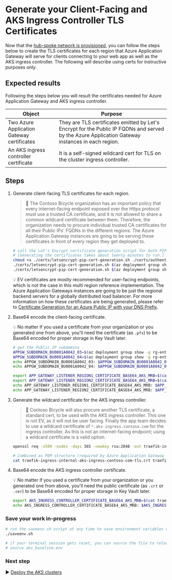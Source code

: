 # Generate your Client-Facing and AKS Ingress Controller TLS Certificates

Now that the [hub-spoke network is provisioned](./03-networking.md), you can follow the steps below to create the TLS certificates for each region that Azure Application Gateway will serve for clients connecting to your web app as well as the AKS ingress controller. The following will describe using certs for instructive purposes only.

## Expected results

Following the steps below you will result the certificates needed for Azure Application Gateway and AKS ingress controller.

| Object                                     | Purpose                                                                                                                                          |
| ------------------------------------------ | ------------------------------------------------------------------------------------------------------------------------------------------------ |
| Two Azure Application Gateway certificates | They are TLS certificates emitted by Let's Encrypt for the Public IP FQDNs and served by the Azure Application Gateway instances in each region. |
| An AKS ingress controller certificate      | It is a self-signed wildcard cert for TLS on the cluster ingress controller.                                                                     |

## Steps

1. Generate client-facing TLS certificates for each region.

   > :book: The Contoso Bicycle organization has an important policy that every internet-facing endpoint exposed over the Https protocol must use a trusted CA certificate, and it is not allowed to share a common wildcard certificate between them. Therefore, the organization needs to procure individual trusted CA certificates for all their Public IPs' FQDNs in the different regions. The Azure Application Gateway instances are going to be serving these certificates in front of every region they get deployed to.

   ```bash
   # call the Let's Encrypt certificate generation script for both PIPs' FQDNs
   # [Generating the certificates takes about twenty minutes to run.]
   chmod +x ./certs/letsencrypt-pip-cert-generation.sh ./certs/authenticator.sh
   ./certs/letsencrypt-pip-cert-generation.sh $(az deployment group show -g rg-enterprise-networking-spokes -n spoke-BU0001A0042-03 --query properties.outputs.appGatewayPublicIp.value -o tsv)
   ./certs/letsencrypt-pip-cert-generation.sh $(az deployment group show -g rg-enterprise-networking-spokes -n spoke-BU0001A0042-04 --query properties.outputs.appGatewayPublicIp.value -o tsv)
   ```

   :bulb: EV certificates are mostly recommended for user-facing endpoints, which is not the case in this multi region reference implementation. The Azure Application Gateways instances are going to be just the regional backend servers for a globally distributed load balancer. For more information on how these certificates are being generated, please refer to [Certificate Generation for an Azure Public IP with your DNS Prefix](https://github.com/mspnp/letsencrypt-pip-cert-generation).

1. Base64 encode the client-facing certificate.

   :bulb: No matter if you used a certificate from your organization or you generated one from above, you'll need the certificate (as `.pfx`) to be Base64 encoded for proper storage in Key Vault later.

   ```bash
   # get the Public IP subdomins
   APPGW_SUBDOMAIN_BU0001A0042_03=$(az deployment group show -g rg-enterprise-networking-spokes -n spoke-BU0001A0042-03 --query properties.outputs.subdomainName.value -o tsv)
   APPGW_SUBDOMAIN_BU0001A0042_04=$(az deployment group show -g rg-enterprise-networking-spokes -n spoke-BU0001A0042-04 --query properties.outputs.subdomainName.value -o tsv)
   echo APPGW_SUBDOMAIN_BU0001A0042_03: $APPGW_SUBDOMAIN_BU0001A0042_03
   echo APPGW_SUBDOMAIN_BU0001A0042_04: $APPGW_SUBDOMAIN_BU0001A0042_04

   export APP_GATEWAY_LISTENER_REGION1_CERTIFICATE_BASE64_AKS_MRB=$(cat ${APPGW_SUBDOMAIN_BU0001A0042_03}.pfx | base64 | tr -d '\n')
   export APP_GATEWAY_LISTENER_REGION2_CERTIFICATE_BASE64_AKS_MRB=$(cat ${APPGW_SUBDOMAIN_BU0001A0042_04}.pfx | base64 | tr -d '\n')
   echo APP_GATEWAY_LISTENER_REGION1_CERTIFICATE_BASE64_AKS_MRB: $APP_GATEWAY_LISTENER_REGION1_CERTIFICATE_BASE64_AKS_MRB
   echo APP_GATEWAY_LISTENER_REGION2_CERTIFICATE_BASE64_AKS_MRB: $APP_GATEWAY_LISTENER_REGION2_CERTIFICATE_BASE64_AKS_MRB
   ```

1. Generate the wildcard certificate for the AKS ingress controller.

   > :book: Contoso Bicycle will also procure another TLS certificate, a standard cert, to be used with the AKS ingress controller. This one is not EV, as it will not be user facing. Finally the app team decides to use a wildcard certificate of `*.aks-ingress.contoso.com` for the ingress controller. As this is not an internet-facing endpoint; using a wildcard certificate is a valid option.

   ```bash
   openssl req -x509 -nodes -days 365 -newkey rsa:2048 -out traefik-ingress-internal-aks-ingress-contoso-com-tls.crt -keyout traefik-ingress-internal-aks-ingress-contoso-com-tls.key -subj "/CN=*.aks-ingress.contoso.com/O=Contoso Aks Ingress"

   # Combined as PEM structure (required by Azure Application Gateway for backend pools)
   cat traefik-ingress-internal-aks-ingress-contoso-com-tls.crt traefik-ingress-internal-aks-ingress-contoso-com-tls.key > traefik-ingress-internal-aks-ingress-contoso-com-tls.pem
   ```

1. Base64 encode the AKS ingress controller certificate.

   :bulb: No matter if you used a certificate from your organization or you generated one from above, you'll need the public certificate (as `.crt` or `.cer`) to be Base64 encoded for proper storage in Key Vault later.

   ```bash
   export AKS_INGRESS_CONTROLLER_CERTIFICATE_BASE64_AKS_MRB=$(cat traefik-ingress-internal-aks-ingress-contoso-com-tls.crt | base64 | tr -d '\n')
   echo AKS_INGRESS_CONTROLLER_CERTIFICATE_BASE64_AKS_MRB: $AKS_INGRESS_CONTROLLER_CERTIFICATE_BASE64_AKS_MRB
   ```

### Save your work in-progress

```bash
# run the saveenv.sh script at any time to save environment variables created above to aks_baseline.env
./saveenv.sh

# if your terminal session gets reset, you can source the file to reload the environment variables
# source aks_baseline.env
```

### Next step

:arrow_forward: [Deploy the AKS clusters](./06-aks-cluster.md)
